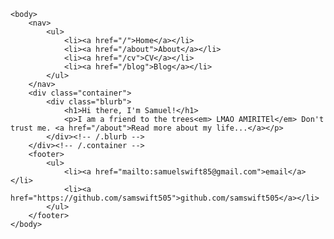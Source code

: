 <!DOCTYPE html>
<html>
	<head>
		<title>SAMUEL SWIFT, EPIDEMIOLOGIST, ART, SKATEBOARDER, FRIEND TO THE TREES</title>
		<!-- link to main stylesheet -->
		<link rel="stylesheet" type="text/css" href="/css/main.css">
	</head>
	
	<body>
		<nav>
    		<ul>
        		<li><a href="/">Home</a></li>
	        	<li><a href="/about">About</a></li>
        		<li><a href="/cv">CV</a></li>
        		<li><a href="/blog">Blog</a></li>
    		</ul>
		</nav>
		<div class="container">
    		<div class="blurb">
        		<h1>Hi there, I'm Samuel!</h1>
				<p>I am a friend to the trees<em> LMAO AMIRITEl</em> Don't trust me. <a href="/about">Read more about my life...</a></p>
    		</div><!-- /.blurb -->
		</div><!-- /.container -->
		<footer>
    		<ul>
        		<li><a href="mailto:samuelswift85@gmail.com">email</a></li>
        		<li><a href="https://github.com/samswift505">github.com/samswift505</a></li>
			</ul>
		</footer>
	</body>
</html>



